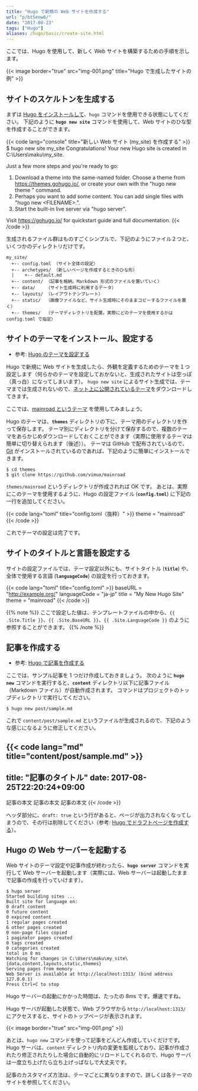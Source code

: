 ```yaml
---
title: "Hugo で新規の Web サイトを作成する"
url: "p/bt5enw6/"
date: "2017-08-23"
tags: ["Hugo"]
aliases: /hugo/basic/create-site.html
---
```


ここでは、Hugo を使用して、新しく Web サイトを構築するための手順を示します。

{{< image border="true" src="img-001.png" title="Hugo で生成したサイトの例" >}}

サイトのスケルトンを生成する
----

まずは [Hugo をインストールして](/p/r8ufyk5/)、`hugo` コマンドを使用できる状態にしてください。
下記のように __`hugo new site`__ コマンドを使用して、Web サイトのひな型を作成することができます。

{{< code lang="console" title="新しい Web サイト (my_site) を作成する" >}}
$ hugo new site my_site
Congratulations! Your new Hugo site is created in C:\Users\maku\my_site.

Just a few more steps and you're ready to go:

1. Download a theme into the same-named folder.
   Choose a theme from https://themes.gohugo.io/, or
   create your own with the "hugo new theme <THEMENAME>" command.
2. Perhaps you want to add some content. You can add single files
   with "hugo new <SECTIONNAME>\<FILENAME>.<FORMAT>".
3. Start the built-in live server via "hugo server".

Visit https://gohugo.io/ for quickstart guide and full documentation.
{{< /code >}}

生成されるファイル群はものすごくシンプルで、下記のようにファイル２つと、いくつかのディレクトリだけです。

```
my_site/
  +-- config.toml （サイト全体の設定）
  +-- archetypes/ （新しいページを作成するときのひな形）
  |    +-- default.md
  +-- content/ （記事を格納。Markdown 形式のファイルを置いていく）
  +-- data/    （サイト生成時に利用するデータ）
  +-- layouts/ （レイアウトテンプレート）
  +-- static/  （画像ファイルなど、サイト生成時にそのままコピーするファイルを置く）
  +-- themes/  （テーマディレクトリを配置。実際にどのテーマを使用するかは config.toml で指定）
```


サイトのテーマをインストール、設定する
----

- 参考: [Hugo のテーマを設定する](/p/h2cku5d/)

Hugo で新規に Web サイトを生成したら、外観を定義するためのテーマを１つ設定します（何らかのテーマを設定しておかないと、生成されたサイトは空っぽ（真っ白）になってしまいます）。
`hugo new site` によるサイト生成では、テーマまでは生成されないので、[ネット上に公開されているテーマ](https://themes.gohugo.io/)をダウンロードしてきます。

ここでは、[mainroad というテーマ](https://themes.gohugo.io/themes/mainroad/) を使用してみましょう。

Hugo のテーマは、__`themes`__ ディレクトリの下に、テーマ用のディレクトリを作って保存します。
テーマ別にディレクトリを分けて保存するので、複数のテーマをあらかじめダウンロードしておくことができます（実際に使用するテーマは簡単に切り替えられます（後述））。
テーマは GitHub で配布されているので、[Git](/git/) がインストールされているのであれば、下記のように簡単にインストールできます。

```console
$ cd themes
$ git clone https://github.com/vimux/mainroad
```

`themes/mainroad` というディレクトリが作成されれば OK です。
あとは、実際にこのテーマを使用するように、Hugo の設定ファイル (__`config.toml`__) に下記の一行を追加してください。

{{< code lang="toml" title="config.toml（抜粋）" >}}
theme = "mainroad"
{{< /code >}}

これでテーマの設定は完了です。


サイトのタイトルと言語を設定する
----

サイトの設定ファイルでは、テーマ設定以外にも、サイトタイトル (__`title`__) や、全体で使用する言語 (__`languageCode`__) の設定を行っておきます。

{{< code lang="toml" title="config.toml" >}}
baseURL = "http://example.org/"
languageCode = "ja-jp"
title = "My New Hugo Site"
theme = "mainroad"
{{< /code >}}

{{% note %}}
ここで設定した値は、テンプレートファイルの中から、`{{ .Site.Title }}`、`{{ .Site.BaseURL }}`、`{{ .Site.LanguageCode }}` のように参照することができます。
{{% /note %}}


記事を作成する
----

- 参考: [Hugo で記事を作成する](/p/q7sdwgy/)

ここでは、サンプル記事を 1 つだけ作成しておきましょう。
次のように __`hugo new`__ コマンドを実行すると、__`content`__ ディレクトリ以下に記事ファイル（Markdown ファイル）が自動作成されます。
コマンドはプロジェクトのトップディレクトリで実行してください。

```console
$ hugo new post/sample.md
```

これで `content/post/sample.md` というファイルが生成されるので、下記のような感じになるように修正してください。

{{< code lang="md" title="content/post/sample.md" >}}
---
title: "記事のタイトル"
date: 2017-08-25T22:20:24+09:00
---

記事の本文
記事の本文
記事の本文
{{< /code >}}

ヘッダ部分に、`draft: true` という行があると、ページが出力されなくなってしまうので、その行は削除してください（参考: [Hugo でドラフトページを作成する](/p/m2oatdw/)）。


Hugo の Web サーバーを起動する
----

Web サイトのテーマ設定や記事作成が終わったら、__`hugo server`__ コマンドを実行して Web サーバーを起動します（実際には、Web サーバーは起動したままで記事の作成を行っていけます）。

```console
$ hugo server
Started building sites ...
Built site for language en:
0 draft content
0 future content
0 expired content
1 regular pages created
6 other pages created
0 non-page files copied
1 paginator pages created
0 tags created
0 categories created
total in 8 ms
Watching for changes in C:\Users\maku\my_site\{data,content,layouts,static,themes}
Serving pages from memory
Web Server is available at http://localhost:1313/ (bind address 127.0.0.1)
Press Ctrl+C to stop
```

Hugo サーバーの起動にかかった時間は、たったの 8ms です。爆速ですね。

Hugo サーバが起動した状態で、Web ブラウザから `http://localhost:1313/` にアクセスすると、サイトのトップページが表示されます。

{{< image border="true" src="img-001.png" >}}

あとは、`hugo new` コマンドを使って記事をどんどん作成していくだけです。
Hugo サーバは、`content` ディレクトリ内の変更を監視しており、記事が作成されたり修正されたりした場合に自動的にリロードしてくれるので、Hugo サーバは一度立ち上げたら立ち上げっぱなしで大丈夫です。

記事のカスタマイズ方法は、テーマごとに異なりますので、詳しくは各テーマのサイトを参照してください。


